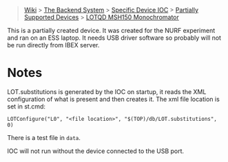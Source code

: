 > [Wiki](Home) > [The Backend System](The-Backend-System) > [Specific Device IOC](Specific-Device-IOC) > [Partially Supported Devices](Partially-Supported-Devices) > [LOTQD MSH150 Monochromator](LOTQD-MSH150-Monochromator)


This is a partially created device. It was created for the NURF experiment and ran on an ESS laptop. It needs USB driver software so probably will not be run directly from IBEX server.

# Notes

LOT.substitutions is generated by the IOC on startup, it reads the XML configuration of what is present and then creates it. The xml file location is set in st.cmd:

```
LOTConfigure("L0", "<file location>", "$(TOP)/db/LOT.substitutions", 0)
```

There is a test file in `data`.

IOC will not run without the device connected to the USB port.
